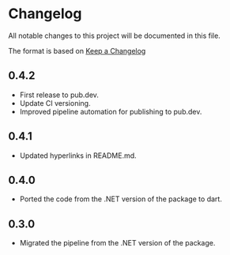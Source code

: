 # Changelog
All notable changes to this project will be documented in this file.

The format is based on [Keep a Changelog](http://keepachangelog.com/en/1.0.0/)

## 0.4.2

- First release to pub.dev.
- Update CI versioning.
- Improved pipeline automation for publishing to pub.dev.

## 0.4.1

- Updated hyperlinks in README.md.

## 0.4.0

- Ported the code from the .NET version of the package to dart.

## 0.3.0

- Migrated the pipeline from the .NET version of the package.